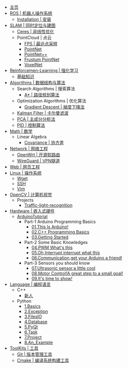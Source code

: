 <!-- docs/_sidebar.md -->

* [主页](/)
* [ROS | 机器人操作系统](ROS/)
  * [Installation | 安装](ROS/installation.md)
* [SLAM | 同时定位与建图](SLAM/)
  * [Ceres | 非线性优化](SLAM/ceres.md)
  * PointCloud | 点云
    * [FPS | 最远点采样](SLAM/PointCloud/PointNet++/FPS.md)
    * [PointNet](SLAM/PointCloud/PointNet/PointNet.md)
    * [PointNet++](SLAM/PointCloud/PointNet++/PointNet++.md)
    * [Frustum PointNet](SLAM/PointCloud/Frustum%20PointNet/Frustum%20PointNet.md)
    * [VoxelNet](SLAM/PointCloud/VoxelNet/VoxelNet.md)
* [Reinforcemen-Learning | 强化学习](Reinforcemen-Learning/)
  * [基础知识](Reinforcemen-Learning/1-Base/writeAhead.md)
* [Algorithms | 数据结构与算法](Algorithms/)
  * Search Algorithms | 搜索算法
    * [A* | 路径规划算法](Algorithms/Search%20Algorithms/A*.md)
  * Optimization Algorithms | 优化算法
    * [Gradient Descent | 梯度下降法](Algorithms/Optimization%20Algorithms/Gradient%20Descent/Gradient%20descent.md)
  * [Kalman Filter | 卡尔曼滤波](Algorithms/Kalman.md)
  * [PCA | 主成分分析法](Algorithms/PCA.md)
  * [PID | 控制算法](Algorithms/PID.md)
* [Math | 数学](Math/)
  * Linear Algebra
    * [Covariance | 协方差](Math/Linear%20Algebra/cov.md)
* [Network | 网络工程](Network/)
  * [OpenWrt | 开源软路由](Network/1-OpenWRT/openwrt.md)
  * [WireGuard | VPN隧道](Network/2-WireGuard/WireGuard.md)
* [Web | 网页工程](Web/)
* [Linux | 操作系统](Linux/)
  * [Wget](Linux/wget/wget.md)
  * [SSH](Linux/SSH/ssh.md)
  * [Vim](Linux/vim/vim.md)
* [OpenCV | 计算机视觉](OpenCV/)
  * Projects
    * [Traffic-light-recognition](OpenCV/Projects/Traffic-light-recognition/Traffic-light-recognition.md)
* [Hardware | 嵌入式硬件](Hardware/)
  * [ArduinoTutorial](Hardware/ArduinoTutorial/Part-0%20Taking%20Head/00.Here%20we%20are.md)
    * Part-1 Arduino Programming Basics
      * [01.This Is Arduino!](Hardware/ArduinoTutorial/Part-1%20Arduino%20Programming%20Basics/01.This%20Is%20Arduino!.md)
      * [02.C++ Programming Basics](Hardware/ArduinoTutorial/Part-1%20Arduino%20Programming%20Basics/02.C++%20Programming%20Basics.md)
      * [03.Getting Started](Hardware/ArduinoTutorial/Part-1%20Arduino%20Programming%20Basics/03.Getting%20Started.md)
    * Part-2 Some Basic Knowledges
      * [04.PWM What&#39;s this](Hardware/ArduinoTutorial/Part-2%20Some%20Basic%20Knowledges/04.PWM%20What's%20this.md)
      * [05.Oh,Interrupt,interrupt what this](Hardware/ArduinoTutorial/Part-2%20Some%20Basic%20Knowledges/05.Oh,Interrupt,interrupt%20what%20this.md)
      * [06.Communication,get your Arduino a friend!](Hardware/ArduinoTutorial/Part-2%20Some%20Basic%20Knowledges/06.Communication,get%20your%20Arduino%20a%20friend!.md)
    * Part-3 Sensors you should know
      * [07.Ultrasonic sensor,a little cool](Hardware/ArduinoTutorial/Part-3%20Sensors%20you%20should%20know/07.Ultrasonic%20sensor,a%20little%20cool.md)
      * [08.Motor Control!A great step to a small goal!](Hardware/ArduinoTutorial/Part-3%20Sensors%20you%20should%20know/08.Motor%20Control!A%20great%20step%20to%20a%20small%20goal!.md)
      * [09.It&#39;s time to show!](Hardware/ArduinoTutorial/Part-3%20Sensors%20you%20should%20know/09.It's%20time%20to%20show!.md)
* [Language | 编程语言](Language/)
  * C++
    * [新人](Language/1-C++/FreshCoder.md)
  * Python
    * [1.Basics](Language/2-Python/1.Basics/basics.md)
    * [2.Exception](Language/2-Python/2.Exception/Exception.md)
    * [3.FilesIO](Language/2-Python/3.FilesIO/FilesIO.md)
    * [4.Database](Language/2-Python/4.Database/sqlite3/Database.md)
    * [5.PyQt](Language/2-Python/5.PyQt/PyQt.md)
    * [6.Task](Language/2-Python/6.Task/Task.md)
    * [7.Project](Language/2-Python/7.Project/README.md)
    * [8.An_Example](Language/2-Python/8.face_recognition/8.an_example.md)
* [ToolKits | 工具](ToolKits/)
  * [Git | 版本管理工具](ToolKits/1-Git/git.md)
  * [Cmake | 编译系统构建工具](ToolKits/2-CMake/README.md)

